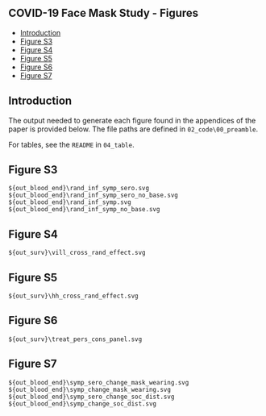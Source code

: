 COVID-19 Face Mask Study - Figures
-----------------------------------------------

* [Introduction](#intro)
* [Figure S3](#figure-s3)
* [Figure S4](#figure-s4)
* [Figure S5](#figure-s5)
* [Figure S6](#figure-s6)
* [Figure S7](#figure-s7)

Introduction
------------

The output needed to generate each figure found in the appendices of the paper is provided below. The file paths are defined in ``02_code\00_preamble``.

For tables, see the ``README`` in ``04_table``. 


Figure S3
------------
```
${out_blood_end}\rand_inf_symp_sero.svg
${out_blood_end}\rand_inf_symp_sero_no_base.svg
${out_blood_end}\rand_inf_symp.svg
${out_blood_end}\rand_inf_symp_no_base.svg
```

Figure S4
------------
```
${out_surv}\vill_cross_rand_effect.svg
```

Figure S5
------------
```
${out_surv}\hh_cross_rand_effect.svg
```

Figure S6
------------
```
${out_surv}\treat_pers_cons_panel.svg
```

Figure S7
------------
```
${out_blood_end}\symp_sero_change_mask_wearing.svg
${out_blood_end}\symp_change_mask_wearing.svg
${out_blood_end}\symp_sero_change_soc_dist.svg
${out_blood_end}\symp_change_soc_dist.svg
```